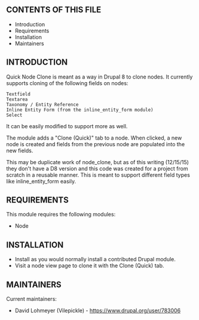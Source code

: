 CONTENTS OF THIS FILE
---------------------
   
 * Introduction
 * Requirements
 * Installation
 * Maintainers

INTRODUCTION
------------

Quick Node Clone is meant as a way in Drupal 8 to clone nodes. It currently supports cloning of the following fields on nodes:

    Textfield
    Textarea
    Taxonomy / Entity Reference
    Inline Entity Form (from the inline_entity_form module)
    Select

It can be easily modified to support more as well.

The module adds a "Clone (Quick)" tab to a node. When clicked, a new node is created and fields from the previous node are populated into the new fields.

This may be duplicate work of node_clone, but as of this writing (12/15/15) they don't have a D8 version and this code was created for a project from scratch in a reusable manner. This is meant to support different field types like inline_entity_form easily.


REQUIREMENTS
------------

This module requires the following modules:

 * Node


INSTALLATION
------------

 * Install as you would normally install a contributed Drupal module.
 * Visit a node view page to clone it with the Clone (Quick) tab.


MAINTAINERS
-----------

Current maintainers:
 * David Lohmeyer (Vilepickle) - https://www.drupal.org/user/783006

